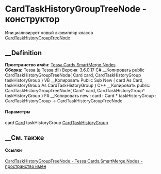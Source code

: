 # CardTaskHistoryGroupTreeNode - конструктор
Инициализирует новый экземпляр класса
[CardTaskHistoryGroupTreeNode](T_Tessa_Cards_SmartMerge_Nodes_CardTaskHistoryGroupTreeNode.htm)
##  __Definition
 **Пространство имён:**
[Tessa.Cards.SmartMerge.Nodes](N_Tessa_Cards_SmartMerge_Nodes.htm)  
 **Сборка:** Tessa (в Tessa.dll) Версия: 3.6.0.17
C# __Копировать
     public CardTaskHistoryGroupTreeNode(
    	Card card,
    	CardTaskHistoryGroup taskHistoryGroup
    )
VB __Копировать
     Public Sub New ( 
    	card As Card,
    	taskHistoryGroup As CardTaskHistoryGroup
    )
C++ __Копировать
     public:
    CardTaskHistoryGroupTreeNode(
    	Card^ card, 
    	CardTaskHistoryGroup^ taskHistoryGroup
    )
F# __Копировать
     new : 
            card : Card * 
            taskHistoryGroup : CardTaskHistoryGroup -> CardTaskHistoryGroupTreeNode
#### Параметры
card [Card](T_Tessa_Cards_Card.htm)
taskHistoryGroup
[CardTaskHistoryGroup](T_Tessa_Cards_CardTaskHistoryGroup.htm)
## __См. также
#### Ссылки
[CardTaskHistoryGroupTreeNode -
](T_Tessa_Cards_SmartMerge_Nodes_CardTaskHistoryGroupTreeNode.htm)
[Tessa.Cards.SmartMerge.Nodes - пространство
имён](N_Tessa_Cards_SmartMerge_Nodes.htm)
